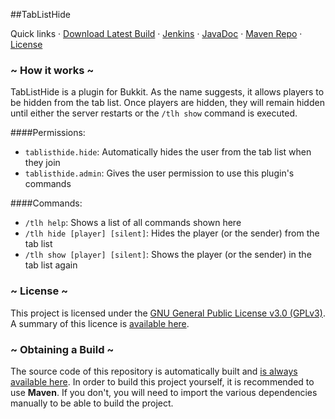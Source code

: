 ##TabListHide 

Quick links · [Download Latest Build](https://ci.pgmann.cf/job/TabListHide/lastSuccessfulBuild/artifact/target/TabListHide-1.0-SNAPSHOT.jar) · [Jenkins](https://ci.pgmann.cf/job/TabListHide/) · [JavaDoc](https://ci.pgmann.cf/job/TabListHide/javadoc) · [Maven Repo](https://mvn.pgmann.cf/) · [License](https://www.gnu.org/licenses/gpl-3.0.en.html)

### ~ How it works ~

TabListHide is a plugin for Bukkit. As the name suggests, it allows players to be hidden from the tab list.
Once players are hidden, they will remain hidden until either the server restarts or the `/tlh show` command is executed.

####Permissions:
- `tablisthide.hide`: Automatically hides the user from the tab list when they join
- `tablisthide.admin`: Gives the user permission to use this plugin's commands

####Commands:
- `/tlh help`: Shows a list of all commands shown here
- `/tlh hide [player] [silent]`: Hides the player (or the sender) from the tab list
- `/tlh show [player] [silent]`: Shows the player (or the sender) in the tab list again

### ~ License ~

This project is licensed under the [GNU General Public License v3.0 (GPLv3)](https://www.gnu.org/licenses/gpl-3.0.en.html). A summary of this licence is [available here](https://www.tldrlegal.com/l/gpl-3.0).

### ~ Obtaining a Build ~

The source code of this repository is automatically built and [is always available here](https://ci.pgmann.cf/job/TabListHide/).
In order to build this project yourself, it is recommended to use **Maven**.
If you don't, you will need to import the various dependencies manually to be able to build the project.
